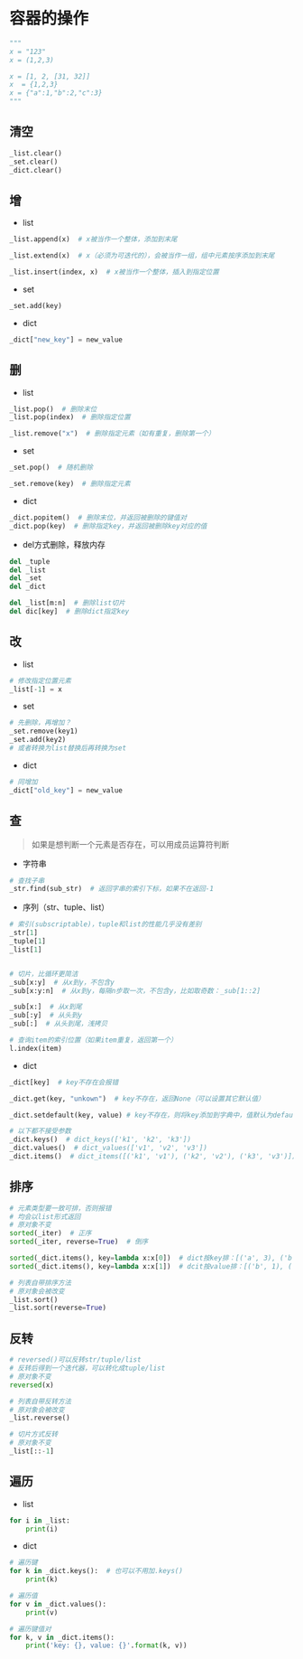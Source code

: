 # 容器的操作

```python
"""
x = "123"
x = (1,2,3)

x = [1, 2, [31, 32]]
x  = {1,2,3}
x = {"a":1,"b":2,"c":3}
"""
```

## 清空

```python
_list.clear()
_set.clear()
_dict.clear()
```

## 增

- list

```python
_list.append(x)  # x被当作一个整体，添加到末尾

_list.extend(x)  # x（必须为可迭代的），会被当作一组，组中元素按序添加到末尾

_list.insert(index, x)  # x被当作一个整体，插入到指定位置
```

- set

```python
_set.add(key)
```

- dict

```python
_dict["new_key"] = new_value
```

## 删

- list

```python
_list.pop()  # 删除末位
_list.pop(index)  # 删除指定位置

_list.remove("x")  # 删除指定元素（如有重复，删除第一个）
```

- set

```python
_set.pop()  # 随机删除

_set.remove(key)  # 删除指定元素
```

- dict

```python
_dict.popitem()  # 删除末位，并返回被删除的键值对
_dict.pop(key)  # 删除指定key，并返回被删除key对应的值
```

- del方式删除，释放内存

```python
del _tuple
del _list
del _set
del _dict

del _list[m:n]  # 删除list切片
del dic[key]  # 删除dict指定key
```

## 改

- list

```python
# 修改指定位置元素
_list[-1] = x
```

- set

```python
# 先删除，再增加？
_set.remove(key1)
_set.add(key2)
# 或者转换为list替换后再转换为set
```

- dict

```python
# 同增加
_dict["old_key"] = new_value
```

## 查

> 如果是想判断一个元素是否存在，可以用成员运算符判断

- 字符串

```python
# 查找子串
_str.find(sub_str)  # 返回字串的索引下标，如果不在返回-1
```

- 序列（str、tuple、list）

```python
# 索引(subscriptable)，tuple和list的性能几乎没有差别
_str[1]
_tuple[1]
_list[1]


# 切片，比循环更简洁
_sub[x:y]  # 从x到y，不包含y
_sub[x:y:n]  # 从x到y，每隔n步取一次，不包含y，比如取奇数：_sub[1::2]

_sub[x:]  # 从x到尾
_sub[:y]  # 从头到y
_sub[:]  # 从头到尾，浅拷贝
```

```python
# 查询item的索引位置（如果item重复，返回第一个）
l.index(item)
```

- dict

```python
_dict[key]  # key不存在会报错

_dict.get(key, "unkown")  # key不存在，返回None（可以设置其它默认值）

_dict.setdefault(key, value) # key不存在，则将key添加到字典中，值默认为default（也可以设置为其它value），{key:default}

# 以下都不接受参数
_dict.keys()  # dict_keys(['k1', 'k2', 'k3'])
_dict.values()  # dict_values(['v1', 'v2', 'v3'])
_dict.items()  # dict_items([('k1', 'v1'), ('k2', 'v2'), ('k3', 'v3')])
```

## 排序

```python
# 元素类型要一致可排，否则报错
# 均会以list形式返回
# 原对象不变
sorted(_iter)  # 正序
sorted(_iter, reverse=True)  # 倒序
```

```python
sorted(_dict.items(), key=lambda x:x[0])  # dict按key排：[('a', 3), ('b', 1), ('c', 2)]
sorted(_dict.items(), key=lambda x:x[1])  # dcit按value排：[('b', 1), ('c', 2), ('a', 3)]
```

```python
# 列表自带排序方法
# 原对象会被改变
_list.sort()
_list.sort(reverse=True)
```

## 反转

```python
# reversed()可以反转str/tuple/list
# 反转后得到一个迭代器，可以转化成tuple/list
# 原对象不变
reversed(x)
```

```python
# 列表自带反转方法
# 原对象会被改变
_list.reverse()

# 切片方式反转
# 原对象不变
_list[::-1]
```

## 遍历

- list

```python
for i in _list:
    print(i)
```

- dict

```python
# 遍历键
for k in _dict.keys():  # 也可以不用加.keys()
    print(k)

# 遍历值
for v in _dict.values():
    print(v)

# 遍历键值对
for k, v in _dict.items():
    print('key: {}, value: {}'.format(k, v))
```